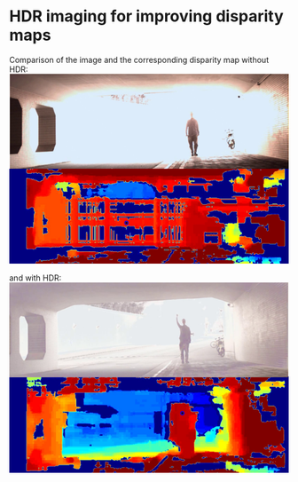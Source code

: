 # HDR imaging for improving disparity maps

Comparison of the image and the corresponding disparity map without HDR:
![no_hdr](https://github.com/domi20u/Projects/blob/master/HDR-Depth-Imaging/hdr_off.png)

and with HDR:<br/>
![with_hdr](https://github.com/domi20u/Projects/blob/master/HDR-Depth-Imaging/hdr_on.png)
